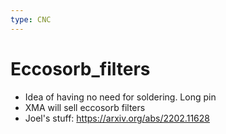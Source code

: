 ```yaml
---
type: CNC
---
```


# Eccosorb_filters


- Idea of having no need for soldering. Long pin
- XMA will sell eccosorb filters
- Joel's stuff: https://arxiv.org/abs/2202.11628
